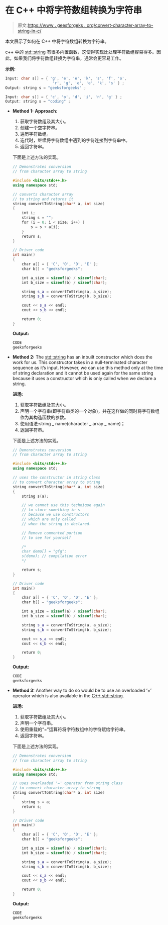 # 在 C++ 中将字符数组转换为字符串

> 原文:[https://www . geesforgeks . org/convert-character-array-to-string-in-c/](https://www.geeksforgeeks.org/convert-character-array-to-string-in-c/)

本文展示了如何在 C++ 中将字符数组转换为字符串。

c++ 中的 [std::string](https://www.geeksforgeeks.org/stdstring-class-in-c/) 有很多内置函数，这使得实现比处理字符数组容易得多。因此，如果我们将字符数组转换为字符串，通常会更容易工作。

**示例:**

```cpp
Input: char s[] = { 'g', 'e', 'e', 'k', 's', 'f', 'o',
                     'r', 'g', 'e', 'e', 'k', 's' } ;
Output: string s = "geeksforgeeks" ;

Input: char s[] = { 'c', 'o', 'd', 'i', 'n', 'g' } ;
Output: string s = "coding" ;

```

*   **Method 1:**
    **Approach:**
    1.  获取字符数组及其大小。
    2.  创建一个空字符串。
    3.  遍历字符数组。
    4.  迭代时，继续将字符数组中遇到的字符连接到字符串中。
    5.  返回字符串。

    下面是上述方法的实现。

    ```cpp
    // Demonstrates conversion
    // from character array to string

    #include <bits/stdc++.h>
    using namespace std;

    // converts character array
    // to string and returns it
    string convertToString(char* a, int size)
    {
        int i;
        string s = "";
        for (i = 0; i < size; i++) {
            s = s + a[i];
        }
        return s;
    }

    // Driver code
    int main()
    {
        char a[] = { 'C', 'O', 'D', 'E' };
        char b[] = "geeksforgeeks";

        int a_size = sizeof(a) / sizeof(char);
        int b_size = sizeof(b) / sizeof(char);

        string s_a = convertToString(a, a_size);
        string s_b = convertToString(b, b_size);

        cout << s_a << endl;
        cout << s_b << endl;

        return 0;
    }
    ```

    **Output:**

    ```cpp
    CODE
    geeksforgeeks

    ```

*   **Method 2:**
    The [std::string](https://www.geeksforgeeks.org/stdstring-class-in-c/) has an inbuilt constructor which does the work for us. This constructor takes in a null-terminated character sequence as it’s input. However, we can use this method only at the time of string declaration and it cannot be used again for the same string because it uses a constructor which is only called when we declare a string.

    **进场:**

    1.  获取字符数组及其大小。
    2.  声明一个字符串(即字符串类的一个对象)，并在这样做的同时将字符数组作为其构造函数的参数。
    3.  使用语法:string _ name(character _ array _ name)；
    4.  返回字符串。

    下面是上述方法的实现。

    ```cpp
    // Demonstrates conversion
    // from character array to string

    #include <bits/stdc++.h>
    using namespace std;

    // uses the constructor in string class
    // to convert character array to string
    string convertToString(char* a, int size)
    {
        string s(a);

        // we cannot use this technique again
        // to store something in s
        // because we use constructors
        // which are only called
        // when the string is declared.

        // Remove commented portion
        // to see for yourself

        /*
        char demo[] = "gfg";
        s(demo); // compilation error 
        */

        return s;
    }

    // Driver code
    int main()
    {
        char a[] = { 'C', 'O', 'D', 'E' };
        char b[] = "geeksforgeeks";

        int a_size = sizeof(a) / sizeof(char);
        int b_size = sizeof(b) / sizeof(char);

        string s_a = convertToString(a, a_size);
        string s_b = convertToString(b, b_size);

        cout << s_a << endl;
        cout << s_b << endl;

        return 0;
    }
    ```

    **Output:**

    ```cpp
    CODE
    geeksforgeeks

    ```

*   **Method 3:**
    Another way to do so would be to use an overloaded ‘=’ operator which is also available in the [C++ std::string](https://www.geeksforgeeks.org/stdstring-class-in-c/).

    **进场:**

    1.  获取字符数组及其大小。
    2.  声明一个字符串。
    3.  使用重载的“=”运算符将字符数组中的字符赋给字符串。
    4.  返回字符串。

    下面是上述方法的实现。

    ```cpp
    // Demonstrates conversion
    // from character array to string

    #include <bits/stdc++.h>
    using namespace std;

    // uses overloaded '=' operator from string class
    // to convert character array to string
    string convertToString(char* a, int size)
    {
        string s = a;
        return s;
    }

    // Driver code
    int main()
    {
        char a[] = { 'C', 'O', 'D', 'E' };
        char b[] = "geeksforgeeks";

        int a_size = sizeof(a) / sizeof(char);
        int b_size = sizeof(b) / sizeof(char);

        string s_a = convertToString(a, a_size);
        string s_b = convertToString(b, b_size);

        cout << s_a << endl;
        cout << s_b << endl;

        return 0;
    }
    ```

    **Output:**

    ```cpp
    CODE
    geeksforgeeks

    ```